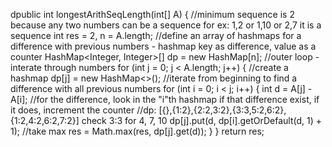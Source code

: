 dpublic int longestArithSeqLength(int[] A) {
//minimum sequence is 2 because any two numbers can be a sequence for ex: 1,2 or 1,10 or 2,7 it is a sequence
int res = 2, n = A.length;
//define an array of hashmaps for a difference with previous numbers - hashmap key as difference, value as a counter
HashMap<Integer, Integer>[] dp = new HashMap[n];
//outer loop - interate through numbers
for (int j = 0; j < A.length; j++) {
//create a hashmap
dp[j] = new HashMap<>();
//iterate from beginning to find a difference with all previous numbers
for (int i = 0; i < j; i++) {
int d = A[j] - A[i];
//for the difference, look in the "i"th hashmap if that difference exist, if it does, increment the counter
//dp: [{},{1:2},{2:2,3:2},{3:3,5:2,6:2},{1:2,4:2,6:2,7:2}] check 3:3 for 4, 7, 10
dp[j].put(d, dp[i].getOrDefault(d, 1) + 1);
//take max
res = Math.max(res, dp[j].get(d));
}
}
return res;